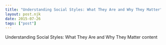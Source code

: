 ```yaml
---
title: "Understanding Social Styles: What They Are and Why They Matter"
layout: post.njk
date: 2015-07-26
tags: ["post"]
---
```


Understanding Social Styles: What They Are and Why They Matter content